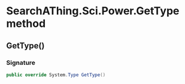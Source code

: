 # SearchAThing.Sci.Power.GetType method
## GetType()
### Signature
```csharp
public override System.Type GetType()
```
